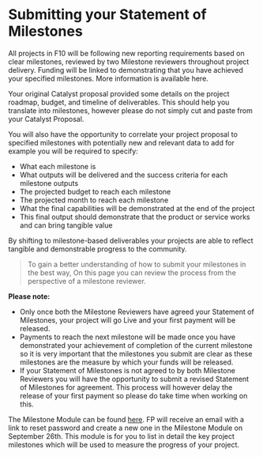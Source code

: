 # **Submitting your Statement of Milestones**
All projects in F10 will be following new reporting requirements based on clear milestones, reviewed by two Milestone reviewers throughout project delivery. Funding will be linked to demonstrating that you have achieved your specified milestones. More information is available here.

Your original Catalyst proposal provided some details on the project roadmap, budget, and timeline of deliverables. This should help you translate into milestones, however please do not simply cut and paste from your Catalyst Proposal. 

You will also have the opportunity to correlate your project proposal to specified milestones with potentially new and relevant data to add for example you will be required to specify: 
- What each milestone is
- What outputs will be delivered and the success criteria for each milestone outputs
- The projected budget to reach each milestone
- The projected month to reach each milestone
- What the final capabilities will be demonstrated at the end of the project 
- This final output should demonstrate that the product or service works and can bring tangible value

By shifting to milestone-based deliverables your projects are able to reflect tangible and demonstrable progress to the community.

>To gain a better understanding of how to submit your milestones in the best way, On this page you can review the process from the perspective of a milestone reviewer.

**Please note:**
- Only once both the Milestone Reviewers have agreed your Statement of Milestones, your project will go Live and your first payment will be released. 
- Payments to reach the next milestone will be made once you have demonstrated your achievement of completion of the current milestone so it is very important that the milestones you submit are clear as these milestones are the measure by which your funds will be released.
- If your Statement of Milestones is not agreed to by both Milestone Reviewers you will have the opportunity to submit a revised Statement of Milestones for agreement. This process will however delay the release of your first payment so please do take time when working on this. 

The Milestone Module can be found [here](https://milestones.projectcatalyst.io/projects). FP will receive an email with a link to reset password and create a new one in the Milestone Module on September 26th. This module is for you to list in detail the key project milestones which will be used to measure the progress of your project. 
